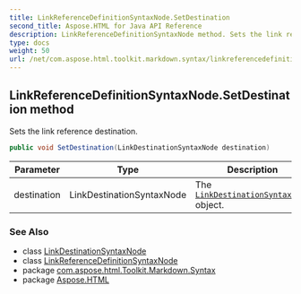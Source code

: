 ```yaml
---
title: LinkReferenceDefinitionSyntaxNode.SetDestination
second_title: Aspose.HTML for Java API Reference
description: LinkReferenceDefinitionSyntaxNode method. Sets the link reference destination
type: docs
weight: 50
url: /net/com.aspose.html.toolkit.markdown.syntax/linkreferencedefinitionsyntaxnode/setdestination/
---
```

## LinkReferenceDefinitionSyntaxNode.SetDestination method

Sets the link reference destination.

```java
public void SetDestination(LinkDestinationSyntaxNode destination)
```

| Parameter | Type | Description |
| --- | --- | --- |
| destination | LinkDestinationSyntaxNode | The [`LinkDestinationSyntaxNode`](../../linkdestinationsyntaxnode/) object. |

### See Also

* class [LinkDestinationSyntaxNode](../../linkdestinationsyntaxnode/)
* class [LinkReferenceDefinitionSyntaxNode](../)
* package [com.aspose.html.Toolkit.Markdown.Syntax](../../linkreferencedefinitionsyntaxnode/)
* package [Aspose.HTML](../../../)
